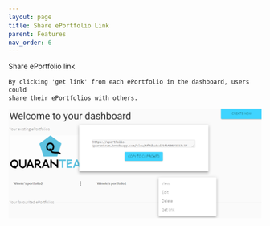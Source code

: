 ```yaml
---
layout: page
title: Share ePortfolio Link
parent: Features
nav_order: 6
---
```


                                                        
Share ePortfolio link    

    By clicking 'get link' from each ePortfolio in the dashboard, users could            
    share their ePortfolios with others.                       
                                             
![share](../img/share.PNG)                     
                                                        
                                            